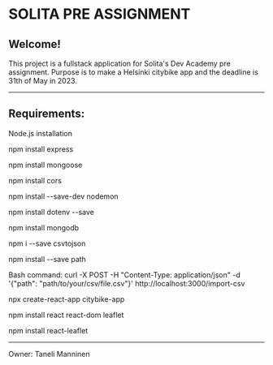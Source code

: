 # SOLITA PRE ASSIGNMENT

## Welcome! 

This project is a fullstack application for Solita's Dev Academy pre assignment. Purpose is to make a Helsinki citybike app and the deadline is 31th of May in 2023.

---------------------------------------------------------------------------------------------------------------------------------------------------------------------

## Requirements:

Node.js installation

npm install express 

npm install mongoose 

npm install cors 

npm install --save-dev nodemon 

npm install dotenv --save

npm install mongodb

npm i --save csvtojson

npm install --save path

Bash command: curl -X POST -H "Content-Type: application/json" -d '{"path": "path/to/your/csv/file.csv"}' http://localhost:3000/import-csv

npx create-react-app citybike-app

npm install react react-dom leaflet

npm install react-leaflet

---------------------------------------------------------------------------------------------------------------------------------------------------------------------

Owner: Taneli Manninen
